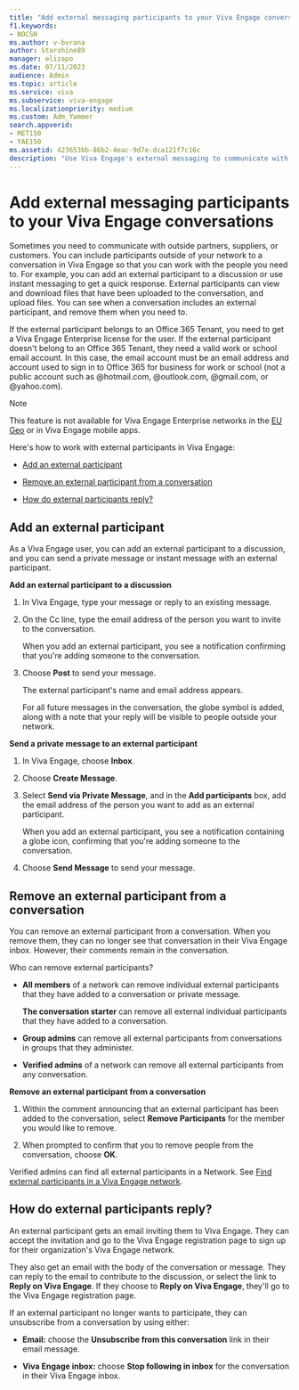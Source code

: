 ```yaml
---
title: "Add external messaging participants to your Viva Engage conversations"
f1.keywords:
- NOCSH
ms.author: v-bvrana
author: Starshine89
manager: elizapo
ms.date: 07/11/2023
audience: Admin
ms.topic: article
ms.service: viva
ms.subservice: viva-engage
ms.localizationpriority: medium
ms.custom: Adm_Yammer
search.appverid:
- MET150
- YAE150
ms.assetid: 423653bb-86b2-4eac-9d7e-dca121f7c16c
description: "Use Viva Engage's external messaging to communicate with outside partners, suppliers, or customers. Add or remove external participants and find out how external participants reply to Viva Engage messages."
---
```


# Add external messaging participants to your Viva Engage conversations

Sometimes you need to communicate with outside partners, suppliers, or customers. You can include participants outside of your network to a conversation in Viva Engage so that you can work with the people you need to. For example, you can add an external participant to a discussion or use instant messaging to get a quick response. External participants can view and download files that have been uploaded to the conversation, and upload files. You can see when a conversation includes an external participant, and remove them when you need to. 

If the external participant belongs to an Office 365 Tenant, you need to get a Viva Engage Enterprise license for the user. If the external participant doesn't belong to an Office 365 Tenant, they need a valid work or school email account. In this case, the email account must be an email address and account used to sign in to Office 365 for business for work or school (not a public account such as @hotmail.com, @outlook.com, @gmail.com, or @yahoo.com).

>[!NOTE] 
>This feature is not available for Viva Engage Enterprise networks in the [EU Geo](../manage-security-and-compliance/data-residency.md) or in Viva Engage mobile apps.
  
Here's how to work with external participants in Viva Engage:
  
- [Add an external participant](add-external-participants.md#AddExternal)
    
- [Remove an external participant from a conversation](add-external-participants.md#RemoveExternal)
    
- [How do external participants reply?](add-external-participants.md#ExternalReply)
    
## Add an external participant
<a name="AddExternal"> </a>

As a Viva Engage user, you can add an external participant to a discussion, and you can send a private message or instant message with an external participant.
  
 **Add an external participant to a discussion**
  
1. In Viva Engage, type your message or reply to an existing message.
    
2. On the Cc line, type the email address of the person you want to invite to the conversation.
  
    When you add an external participant, you see a notification confirming that you're adding someone to the conversation.
    
3. Choose **Post** to send your message. 
  
    The external participant's name and email address appears.
    
    For all future messages in the conversation, the globe symbol is added, along with a note that your reply will be visible to people outside your network.
  
 **Send a private message to an external participant**
  
1. In Viva Engage, choose **Inbox**.
    
2. Choose **Create Message**.
  
3. Select **Send via Private Message**, and in the **Add participants** box, add the email address of the person you want to add as an external participant. 
  
    When you add an external participant, you see a notification containing a globe icon, confirming that you're adding someone to the conversation.
    
4. Choose **Send Message** to send your message. 
    
## Remove an external participant from a conversation
<a name="RemoveExternal"> </a>

You can remove an external participant from a conversation. When you remove them, they can no longer see that conversation in their Viva Engage inbox. However, their comments remain in the conversation.
  
Who can remove external participants?
  
- **All members** of a network can remove individual external participants that they have added to a conversation or private message. 
    
    **The conversation starter** can remove all external individual participants that they have added to a conversation. 
    
- **Group admins** can remove all external participants from conversations in groups that they administer. 
    
- **Verified admins** of a network can remove all external participants from any conversation. 
    
**Remove an external participant from a conversation**
  
1. Within the comment announcing that an external participant has been added to the conversation, select **Remove Participants** for the member you would like to remove. 
  
2. When prompted to confirm that you to remove people from the conversation, choose **OK**.
    
Verified admins can find all external participants in a Network. See [Find external participants in a Viva Engage network](find-external-participants.md).
  
## How do external participants reply?
<a name="ExternalReply"> </a>

An external participant gets an email inviting them to Viva Engage. They can accept the invitation and go to the Viva Engage registration page to sign up for their organization's Viva Engage network.
  
They also get an email with the body of the conversation or message. They can reply to the email to contribute to the discussion, or select the link to **Reply on Viva Engage**. If they choose to **Reply on Viva Engage**, they'll go to the Viva Engage registration page.
  
If an external participant no longer wants to participate, they can unsubscribe from a conversation by using either:
  
- **Email:** choose the **Unsubscribe from this conversation** link in their email message. 
    
- **Viva Engage inbox:** choose **Stop following in inbox** for the conversation in their Viva Engage inbox.
